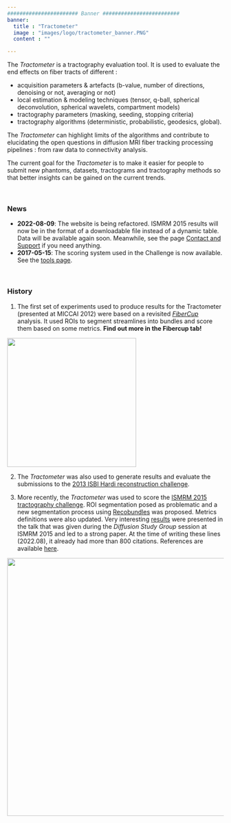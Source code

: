 ```yaml
---
####################### Banner #########################
banner:
  title : "Tractometer"
  image : "images/logo/tractometer_banner.PNG"
  content : ""

---
```


The <i>Tractometer</i> is a tractography evaluation tool. It is used to evaluate the end effects on fiber tracts of different :
    
<ul>
    <li>acquisition parameters & artefacts (b-value, number of directions, denoising or not, averaging or not)</li>
    <li>local estimation & modeling techniques (tensor, q-ball, spherical deconvolution, spherical wavelets, compartment models)</li>
    <li>tractography parameters (masking, seeding, stopping criteria)</li>
    <li>tractography algorithms (deterministic, probabilistic, geodesics, global).</li>
</ul>

The <i> Tractometer </i> can highlight limits of the algorithms and contribute to elucidating the open questions
  in diffusion MRI fiber tracking processing pipelines : from raw data to connectivity analysis.

The current goal for the <i>Tractometer</i> is to make it easier for people to submit new phantoms, datasets, tractograms and tractography methods so that better insights can be gained on the current trends.

<br> 

### News

<ul>
    <li><b>2022-08-09</b>: The website is being refactored. ISMRM 2015 results will now be in the format of a downloadable
        file instead of a dynamic table. Data will be available again soon. Meanwhile, see the page
         <a href="/support">Contact and Support</a> if you need anything.</li>
    <li><b>2017-05-15</b>: The scoring system used in the Challenge is now
          available. See the <a href="/ismrm_2015_challenge/tools">tools page</a>.</li>
</ul>

<br>

### History

1. The first set of experiments used to produce results for the Tractometer (presented at MICCAI 2012) were based on a revisited <i><a href="/original_fibercup">FiberCup</a></i> analysis. It used ROIs to segment streamlines into bundles and score them based on some metrics. **Find out more in the Fibercup tab!**

<img src="/images/fibercup/ground_truth_revisited.png" width="300px" class="center">

  [comment]: <> (Previous link was <i><a href="http://www.lnao.fr/spip.php?rubrique79">FiberCup</a></i>. Broken link. Did not find update website.)

2. The <i>Tractometer</i> was also used to generate results and evaluate the submissions to the <a href="http://hardi.epfl.ch/static/events/2013_ISBI/index.html">2013 ISBI Hardi reconstruction challenge</a>.

3. More recently, the <i>Tractometer</i> was used to score the <a href="/ismrm_2015_challenge">ISMRM 2015 tractography challenge</a>. ROI segmentation posed as problematic and a new segmentation process using <a href="https://dipy.org/documentation/1.2.0./interfaces/bundle_segmentation_flow/">Recobundles</a> was proposed. Metrics definitions were also updated. Very interesting <a href="/ismrm_2015_challenge/results">results</a> were presented in the talk that was given during the <i>Diffusion Study Group</i> session at ISMRM 2015 and led to a strong paper. At the time of writing these lines (2022.08), it already had more than 800 citations.  References are available <a href="/ismrm_2015_challenge/references">here</a>.

<img src="/images/logo/ismrm2015_banner.PNG" width="600px" class="center">
